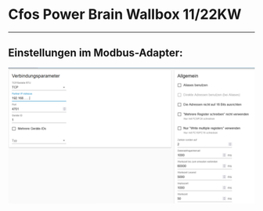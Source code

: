 # Cfos Power Brain Wallbox 11/22KW

---------------------------------------------------------


## Einstellungen im Modbus-Adapter:

![Unbenannt](Einstellungen.png)
